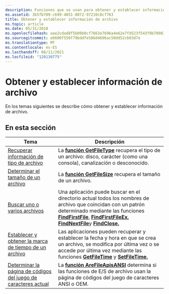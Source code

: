 ```yaml
---
description: Funciones que se usan para obtener y establecer información de archivo.
ms.assetid: 3b5fb709-c699-4651-8072-97210c8cf763
title: Obtener y establecer información de archivo
ms.topic: article
ms.date: 05/31/2018
ms.openlocfilehash: aae2cdad8f5b00b0cf7663e7696a4e62e7fd523f543f0b7098316a4f562a1d96
ms.sourcegitcommit: e6600f550f79bddfe58bd4696ac50dd52cb03d7e
ms.translationtype: MT
ms.contentlocale: es-ES
ms.lasthandoff: 08/11/2021
ms.locfileid: "120130775"
---
```

# <a name="obtaining-and-setting-file-information"></a>Obtener y establecer información de archivo

En los temas siguientes se describe cómo obtener y establecer información de archivo.

## <a name="in-this-section"></a>En esta sección



| Tema                                                                                                             | Descripción                                                                                                                                                                                                                                                                                   |
|-------------------------------------------------------------------------------------------------------------------|-----------------------------------------------------------------------------------------------------------------------------------------------------------------------------------------------------------------------------------------------------------------------------------------------|
| [Recuperar información de tipo de archivo](retrieving-file-type-information.md)<br/>                               | La [**función GetFileType**](/windows/desktop/api/FileAPI/nf-fileapi-getfiletype) recupera el tipo de un archivo: disco, carácter (como una consola), canalización o desconocido.<br/>                                                                                                                                               |
| [Determinar el tamaño de un archivo](determining-the-size-of-a-file.md)<br/>                                   | La [**función GetFileSize**](/windows/desktop/api/FileAPI/nf-fileapi-getfilesize) recupera el tamaño de un archivo.<br/>                                                                                                                                                                                                      |
| [Buscar uno o varios archivos](searching-for-one-or-more-files.md)<br/>                                 | Una aplicación puede buscar en el directorio actual todos los nombres de archivo que coincidan con un patrón determinado mediante las funciones [**FindFirstFile**](/windows/desktop/api/FileAPI/nf-fileapi-findfirstfilea), [**FindFirstFileEx,**](/windows/desktop/api/FileAPI/nf-fileapi-findfirstfileexa) [**FindNextFile**](/windows/desktop/api/FileAPI/nf-fileapi-findnextfilea)y [**FindClose.**](/windows/desktop/api/FileAPI/nf-fileapi-findclose)<br/> |
| [Establecer y obtener la marca de tiempo de un archivo](setting-and-getting-the-timestamp-of-a-file.md)<br/>         | Las aplicaciones pueden recuperar y establecer la fecha y hora en que se crea un archivo, se modifica por última vez o se accede por última vez mediante las funciones [**GetFileTime**](/windows/desktop/api/fileapi/nf-fileapi-getfiletime) y [**SetFileTime.**](/windows/desktop/api/fileapi/nf-fileapi-setfiletime)<br/>                                                                         |
| [Determinar la página de códigos del juego de caracteres actual](determining-the-current-character-set-code-page.md)<br/> | La [**función AreFileApisANSI**](/windows/desktop/api/fileapi/nf-fileapi-arefileapisansi) determina si las funciones de E/S de archivo usan la página de códigos del juego de caracteres ANSI o OEM.<br/>                                                                                                                               |



 

 

